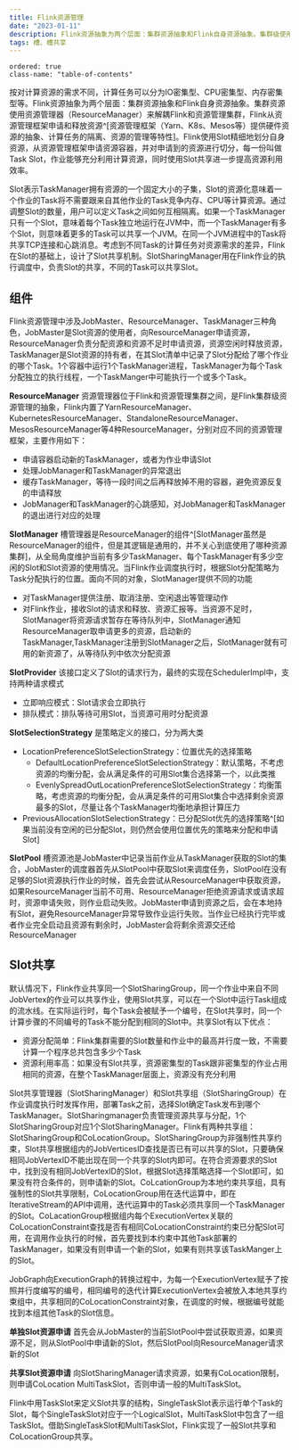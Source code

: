 ```yaml
---
title: Flink资源管理
date: "2023-01-11"
description: Flink资源抽象为两个层面：集群资源抽象和Flink自身资源抽象。集群级使用资源管理器（ResourceManager）来解耦Flink和资源管理集群，Flink从资源管理框架申请和释放资源。Flink自身资源使用Slot精细地划分其计算资源，作业能够充分利用计算资源，同时使用Slot共享进一步提高资源利用效率
tags: 槽、槽共享
---
```


```toc
ordered: true
class-name: "table-of-contents"
```

按对计算资源的需求不同，计算任务可以分为IO密集型、CPU密集型、内存密集型等。Flink资源抽象为两个层面：集群资源抽象和Flink自身资源抽象。集群资源使用资源管理器（ResourceManager）来解耦Flink和资源管理集群，Flink从资源管理框架申请和释放资源^[资源管理框架（Yarn、K8s、Mesos等）提供硬件资源的抽象、计算任务的隔离、资源的管理等特性]。Flink使用Slot精细地划分自身资源，从资源管理框架申请资源容器，并对申请到的资源进行切分，每一份叫做Task Slot，作业能够充分利用计算资源，同时使用Slot共享进一步提高资源利用效率。

Slot表示TaskManager拥有资源的一个固定大小的子集，Slot的资源化意味着一个作业的Task将不需要跟来自其他作业的Task竞争内存、CPU等计算资源。通过调整Slot的数量，用户可以定义Task之间如何互相隔离。如果一个TaskManager只有一个Slot，意味着每个Task独立地运行在JVM中，而一个TaskManager有多个Slot，则意味着更多的Task可以共享一个JVM。在同一个JVM进程中的Task将共享TCP连接和心跳消息。考虑到不同Task的计算任务对资源需求的差异，Flink在Slot的基础上，设计了Slot共享机制。SlotSharingManager用在Flink作业的执行调度中，负责Slot的共享，不同的Task可以共享Slot。

## 组件

Flink资源管理中涉及JobMaster、ResourceManager、TaskManager三种角色，JobMaster是Slot资源的使用者，向ResourceManager申请资源，ResourceManager负责分配资源和资源不足时申请资源，资源空闲时释放资源，TaskManager是Slot资源的持有者，在其Slot清单中记录了Slot分配给了哪个作业的哪个Task。1个容器中运行1个TaskManager进程，TaskManager为每个Task分配独立的执行线程，一个TaskManger中可能执行一个或多个Task。

**ResourceManager** 资源管理器位于Flink和资源管理集群之间，是Flink集群级资源管理的抽象，Flink内置了YarnResourceManager、KubernetesResourceManager、StandaloneResourceManager、MesosResourceManager等4种ResourceManager，分别对应不同的资源管理框架，主要作用如下：
+ 申请容器启动新的TaskManager，或者为作业申请Slot
+ 处理JobManager和TaskManager的异常退出
+ 缓存TaskManager，等待一段时间之后再释放掉不用的容器，避免资源反复的申请释放
+ JobManager和TaskManager的心跳感知，对JobManager和TaskManager的退出进行对应的处理

**SlotManager** 槽管理器是ResourceManager的组件^[SlotManager虽然是ResourceManager的组件，但是其逻辑是通用的，并不关心到底使用了哪种资源集群]，从全局角度维护当前有多少TaskManager、每个TaskManager有多少空闲的Slot和Slot资源的使用情况。当Flink作业调度执行时，根据Slot分配策略为Task分配执行的位置。面向不同的对象，SlotManager提供不同的功能
+ 对TaskManager提供注册、取消注册、空闲退出等管理动作
+ 对Flink作业，接收Slot的请求和释放、资源汇报等。当资源不足时，SlotManager将资源请求暂存在等待队列中，SlotManager通知ResourceManager取申请更多的资源，启动新的TaskManager,TaskManager注册到SlotManager之后，SlotManager就有可用的新资源了，从等待队列中依次分配资源

**SlotProvider** 该接口定义了Slot的请求行为，最终的实现在SchedulerImpl中，支持两种请求模式
+ 立即响应模式：Slot请求会立即执行
+ 排队模式：排队等待可用Slot，当资源可用时分配资源

**SlotSelectionStrategy** 是策略定义的接口，分为两大类
+ LocationPreferenceSlotSelectionStrategy：位置优先的选择策略
    + DefaultLocationPreferenceSlotSelectionStrategy：默认策略，不考虑资源的均衡分配，会从满足条件的可用Slot集合选择第一个，以此类推
    + EvenlySpreadOutLocationPreferenceSlotSelectionStrategy：均衡策略，考虑资源的均衡分配，会从满足条件的可用Slot集合中选择剩余资源最多的Slot，尽量让各个TaskManager均衡地承担计算压力
+ PreviousAllocationSlotSelectionStrategy：已分配Slot优先的选择策略^[如果当前没有空闲的已分配Slot，则仍然会使用位置优先的策略来分配和申请Slot]

**SlotPool** 槽资源池是JobMaster中记录当前作业从TaskManager获取的Slot的集合，JobMaster的调度器首先从SlotPool中获取Slot来调度任务，SlotPool在没有足够的Slot资源执行作业的时候，首先会尝试从ResourceManager中获取资源，如果ResourceManager当前不可用、ResourceManager拒绝资源请求或请求超时，资源申请失败，则作业启动失败。JobMaster申请到资源之后，会在本地持有Slot，避免ResourceManager异常导致作业运行失败。当作业已经执行完毕或者作业完全启动且资源有剩余时，JobMaster会将剩余资源交还给ResourceManager

## Slot共享

默认情况下，Flink作业共享同一个SlotSharingGroup，同一个作业中来自不同JobVertex的作业可以共享作业，使用Slot共享，可以在一个Slot中运行Task组成的流水线。在实际运行时，每个Task会被赋予一个编号，在Slot共享时，同一个计算步骤的不同编号的Task不能分配到相同的Slot中。共享Slot有以下优点：
+ 资源分配简单：Flink集群需要的Slot数量和作业中的最高并行度一致，不需要计算一个程序总共包含多少个Task
+ 资源利用率高：如果没有Slot共享，资源密集型的Task跟非密集型的作业占用相同的资源，在整个TaskManager层面上，资源没有充分利用

Slot共享管理器（SlotSharingManager）和Slot共享组（SlotSharingGroup）在作业调度执行时发挥作用，部署Task之前，选择Slot确定Task发布到哪个TaskManager。SlotSharingmanager负责管理资源共享与分配，1个SlotSharingGroup对应1个SlotSharingManager。Flink有两种共享组：SlotSharingGroup和CoLocationGroup。SlotSharingGroup为非强制性共享约束，Slot共享根据组内的JobVerticesID查找是否已有可以共享的Slot，只要确保相同JobVertexID不能出现在同一个共享的Slot内即可。在符合资源要求的Slot中，找到没有相同JobVertexID的Slot，根据Slot选择策略选择一个Slot即可，如果没有符合条件的，则申请新的Slot。CoLcationGroup为本地约束共享组，具有强制性的Slot共享限制，CoLocationGroup用在迭代运算中，即在IterativeStream的API中调用，迭代运算中的Task必须共享同一个TaskManager的Slot。CoLacationGroup根据组内每个ExecutionVertex关联的CoLocationConstraint查找是否有相同CoLocationConstraint约束已分配Slot可用，在调用作业执行的时候，首先要找到本约束中其他Task部署的TaskManager，如果没有则申请一个新的Slot，如果有则共享该TaskManger上的Slot。

JobGraph向ExecutionGraph的转换过程中，为每一个ExecutionVertex赋予了按照并行度编写的编号，相同编号的迭代计算ExecutionVertex会被放入本地共享约束组中，共享相同的CoLocationConstraint对象，在调度的时候，根据编号就能找到本组其他Task的Slot信息。

**单独Slot资源申请** 首先会从JobMaster的当前SlotPool中尝试获取资源，如果资源不足，则从SlotPool中申请新的Slot，然后SlotPool向ResourceManager请求新的Slot

**共享Slot资源申请** 向SlotSharingManager请求资源，如果有CoLocation限制，则申请CoLocation MultiTaskSlot，否则申请一般的MultiTaskSlot。

Flink中用TaskSlot来定义Slot共享的结构，SingleTaskSlot表示运行单个Task的Slot，每个SingleTaskSlot对应于一个LogicalSlot，MultiTaskSlot中包含了一组TaskSlot。借助SingleTaskSlot和MultiTaskSlot，Flink实现了一般Slot共享和CoLocationGroup共享。